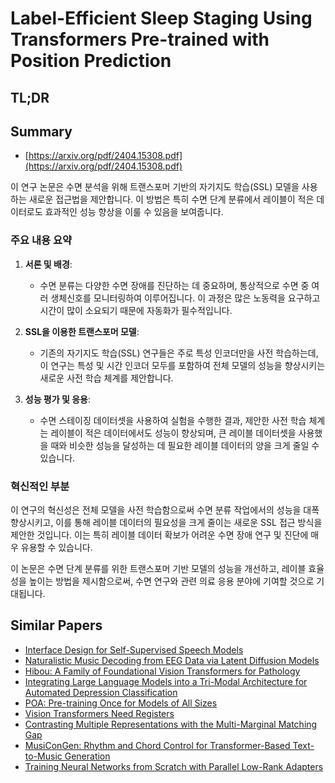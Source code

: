# Label-Efficient Sleep Staging Using Transformers Pre-trained with Position Prediction
## TL;DR
## Summary
- [https://arxiv.org/pdf/2404.15308.pdf](https://arxiv.org/pdf/2404.15308.pdf)

이 연구 논문은 수면 분석을 위해 트랜스포머 기반의 자기지도 학습(SSL) 모델을 사용하는 새로운 접근법을 제안합니다. 이 방법은 특히 수면 단계 분류에서 레이블이 적은 데이터로도 효과적인 성능 향상을 이룰 수 있음을 보여줍니다.

### 주요 내용 요약

1. **서론 및 배경**:
   - 수면 분류는 다양한 수면 장애를 진단하는 데 중요하며, 통상적으로 수면 중 여러 생체신호를 모니터링하여 이루어집니다. 이 과정은 많은 노동력을 요구하고 시간이 많이 소요되기 때문에 자동화가 필수적입니다.

2. **SSL을 이용한 트랜스포머 모델**:
   - 기존의 자기지도 학습(SSL) 연구들은 주로 특성 인코더만을 사전 학습하는데, 이 연구는 특성 및 시간 인코더 모두를 포함하여 전체 모델의 성능을 향상시키는 새로운 사전 학습 체계를 제안합니다.

3. **성능 평가 및 응용**:
   - 수면 스테이징 데이터셋을 사용하여 실험을 수행한 결과, 제안한 사전 학습 체계는 레이블이 적은 데이터에서도 성능이 향상되며, 큰 레이블 데이터셋을 사용했을 때와 비슷한 성능을 달성하는 데 필요한 레이블 데이터의 양을 크게 줄일 수 있습니다.

### 혁신적인 부분
이 연구의 혁신성은 전체 모델을 사전 학습함으로써 수면 분류 작업에서의 성능을 대폭 향상시키고, 이를 통해 레이블 데이터의 필요성을 크게 줄이는 새로운 SSL 접근 방식을 제안한 것입니다. 이는 특히 레이블 데이터 확보가 어려운 수면 장애 연구 및 진단에 매우 유용할 수 있습니다.

이 논문은 수면 단계 분류를 위한 트랜스포머 기반 모델의 성능을 개선하고, 레이블 효율성을 높이는 방법을 제시함으로써, 수면 연구와 관련 의료 응용 분야에 기여할 것으로 기대됩니다.

## Similar Papers
- [Interface Design for Self-Supervised Speech Models](2406.12209.md)
- [Naturalistic Music Decoding from EEG Data via Latent Diffusion Models](2405.09062.md)
- [Hibou: A Family of Foundational Vision Transformers for Pathology](2406.05074.md)
- [Integrating Large Language Models into a Tri-Modal Architecture for Automated Depression Classification](2407.19340.md)
- [POA: Pre-training Once for Models of All Sizes](2408.01031.md)
- [Vision Transformers Need Registers](2309.16588.md)
- [Contrasting Multiple Representations with the Multi-Marginal Matching Gap](2405.19532.md)
- [MusiConGen: Rhythm and Chord Control for Transformer-Based Text-to-Music Generation](2407.15060.md)
- [Training Neural Networks from Scratch with Parallel Low-Rank Adapters](2402.16828.md)
